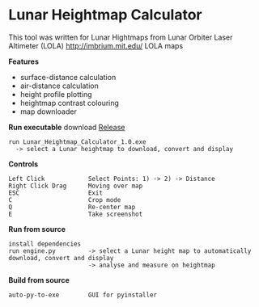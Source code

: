 # Lunar Heightmap Calculator

This tool was written for Lunar Hightmaps from Lunar Orbiter Laser Altimeter (LOLA) http://imbrium.mit.edu/
LOLA maps

**Features**
* surface-distance calculation
* air-distance calculation
* height profile plotting
* heightmap contrast colouring
* map downloader

**Run executable** download [Release](https://github.com/unconsciou5/Lunar_Heightmap_Calculator/releases)
```
run Lunar_Heightmap_Calculator_1.0.exe        
  -> select a Lunar heightmap to download, convert and display
```

**Controls**
```
Left Click            Select Points: 1) -> 2) -> Distance
Right Click Drag      Moving over map
ESC                   Exit
C                     Crop mode
Q                     Re-center map
E                     Take screenshot
```

**Run from source**
```
install dependencies
run engine.py         -> select a Lunar height map to automatically download, convert and display
                      -> analyse and measure on heightmap
```
**Build from source**
```
auto-py-to-exe        GUI for pyinstaller
```
